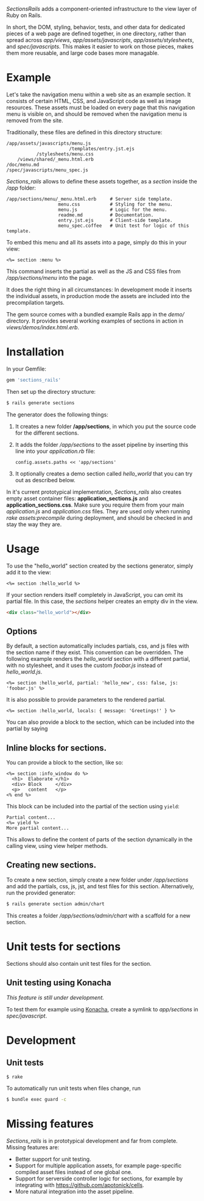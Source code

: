 _SectionsRails_ adds a component-oriented infrastructure to the view layer of Ruby on Rails.

In short, the DOM, styling, behavior, tests, and other data for dedicated pieces of a web page are defined together, in one directory,
rather than spread across _app/views_, _app/assets/javascripts_, _app/assets/stylesheets_, and _spec/javascripts_.
This makes it easier to work on those pieces, makes them more reusable, and large code bases more managable.


# Example

Let's take the navigation menu within a web site as an example section.
It consists of certain HTML, CSS, and JavaScript code as well as image resources.
These assets must be loaded on every page that this navigation menu is visible on,
and should be removed when the navigation menu is removed from the site.

Traditionally, these files are defined in this directory structure:

```
/app/assets/javascripts/menu.js
                       /templates/entry.jst.ejs
           /stylesheets/menu.css
    /views/shared/_menu.html.erb
/doc/menu.md
/spec/javascripts/menu_spec.js
```

_Sections_rails_ allows to define these assets together, as a _section_ inside the _/app_ folder:

    /app/sections/menu/_menu.html.erb     # Server side template.
                       menu.css           # Styling for the menu.
                       menu.js            # Logic for the menu.
                       readme.md          # Documentation.
                       entry.jst.ejs      # Client-side template.
                       menu_spec.coffee   # Unit test for logic of this template.

To embed this menu and all its assets into a page, simply do this in your view:

```erb
<%= section :menu %>
```

This command inserts the partial as well as the JS and CSS files from _/app/sections/menu_ into the page.

It does the right thing in all circumstances: In development mode it inserts the individual assets,
in production mode the assets are included into the precompilation targets.

The gem source comes with a bundled example Rails app in the _demo/_ directory.
It provides several working examples of sections in action in _views/demos/index.html.erb_.


# Installation

In your Gemfile:

```ruby
gem 'sections_rails'
```

Then set up the directory structure:

```bash
$ rails generate sections
```

The generator does the following things:

1.  It creates a new folder __/app/sections__,
    in which you put the source code for the different sections.

2.  It adds the folder _/app/sections_ to the asset pipeline by inserting this line into your _application.rb_ file:

        config.assets.paths << 'app/sections'

3.  It optionally creates a demo section called _hello_world_ that you can try out as described below.


In it's current prototypical implementation, _Sections_rails_ also creates empty asset container files:
__application_sections.js__ and __application_sections.css__.
Make sure you require them from your main _application.js_ and _application.css_ files.
They are used only when running _rake assets:precompile_ during deployment, and should be checked in and stay the way they are.


# Usage

To use the "hello_world" section created by the sections generator, simply add it to the view:

```erb
<%= section :hello_world %>
```

If your section renders itself completely in JavaScript, you can omit its partial file.
In this case, the _sections_ helper creates an empty div in the view.

```html
<div class="hello_world"></div>
```

## Options

By default, a section automatically includes partials, css, and js files with the section name if they exist.
This convention can be overridden. The following example renders the _hello_world_ section with a different partial, with no stylesheet,
and it uses the custom _foobar.js_ instead of _hello_world.js_.

```erb
<%= section :hello_world, partial: 'hello_new', css: false, js: 'foobar.js' %>
```

It is also possible to provide parameters to the rendered partial.

```erb
<%= section :hello_world, locals: { message: 'Greetings!' } %>
```

You can also provide a block to the section, which can be included into the partial by saying


## Inline blocks for sections.

You can provide a block to the section, like so:

```erb
<%= section :info_window do %>
  <h1>  Elaborate </h1>
  <div> Block     </div>
  <p>   content   </p>
<% end %>
```

This block can be included into the partial of the section using `yield`:
```erb
Partial content...
<%= yield %>
More partial content...
```

This allows to define the content of parts of the section dynamically in the calling view, using view helper methods.


## Creating new sections.

To create a new section, simply create a new folder under _/app/sections_ and add the partials, css, js, jst, and test files for this section.
Alternatively, run the provided generator:

```bash
$ rails generate section admin/chart
```

This creates a folder _/app/sections/admin/chart_ with a scaffold for a new section.


# Unit tests for sections

Sections should also contain unit test files for the section.

## Unit testing using Konacha

_This feature is still under development._

To test them for example using [Konacha](https://github.com/jfirebaugh/konacha), create a symlink to _app/sections_ in _spec/javascript_.


# Development

## Unit tests

```bash
$ rake
```

To automatically run unit tests when files change, run

```bash
$ bundle exec guard -c
```

# Missing features

_Sections_rails_ is in prototypical development and far from complete. Missing features are:

* Better support for unit testing.
* Support for multiple application assets, for example page-specific compiled asset files instead of one global one.
* Support for serverside controller logic for sections, for example by integrating with https://github.com/apotonick/cells.
* More natural integration into the asset pipeline.

